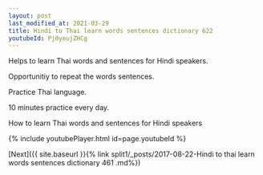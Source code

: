 ```yaml
---
layout: post
last_modified_at: 2021-03-29
title: Hindi to Thai learn words sentences dictionary 622 
youtubeId: Pj0yeujZHCg
---
```

 
 
Helps to learn Thai words and sentences for Hindi speakers.

Opportunitiy to repeat the words sentences. 

Practice Thai language. 
 
10 minutes practice every day. 
 
How to learn Thai words and sentences for Hindi speakers 
 
{% include youtubePlayer.html id=page.youtubeId %}
 
 
[Next]({{ site.baseurl }}{% link  split1/_posts/2017-08-22-Hindi to thai learn words sentences dictionary 461 .md%})
 
